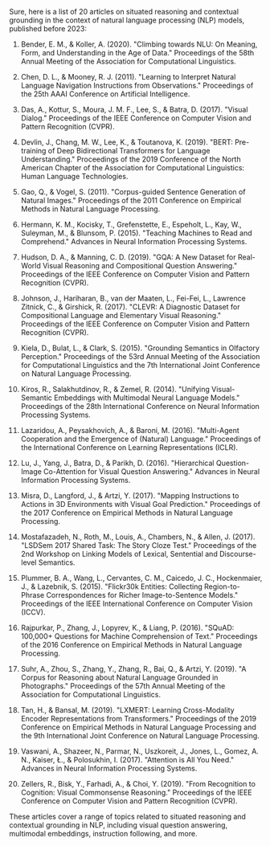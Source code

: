 Sure, here is a list of 20 articles on situated reasoning and contextual grounding in the context of natural language processing (NLP) models, published before 2023:

1. Bender, E. M., & Koller, A. (2020). "Climbing towards NLU: On Meaning, Form, and Understanding in the Age of Data." Proceedings of the 58th Annual Meeting of the Association for Computational Linguistics.

2. Chen, D. L., & Mooney, R. J. (2011). "Learning to Interpret Natural Language Navigation Instructions from Observations." Proceedings of the 25th AAAI Conference on Artificial Intelligence.

3. Das, A., Kottur, S., Moura, J. M. F., Lee, S., & Batra, D. (2017). "Visual Dialog." Proceedings of the IEEE Conference on Computer Vision and Pattern Recognition (CVPR).

4. Devlin, J., Chang, M. W., Lee, K., & Toutanova, K. (2019). "BERT: Pre-training of Deep Bidirectional Transformers for Language Understanding." Proceedings of the 2019 Conference of the North American Chapter of the Association for Computational Linguistics: Human Language Technologies.

5. Gao, Q., & Vogel, S. (2011). "Corpus-guided Sentence Generation of Natural Images." Proceedings of the 2011 Conference on Empirical Methods in Natural Language Processing.

6. Hermann, K. M., Kocisky, T., Grefenstette, E., Espeholt, L., Kay, W., Suleyman, M., & Blunsom, P. (2015). "Teaching Machines to Read and Comprehend." Advances in Neural Information Processing Systems.

7. Hudson, D. A., & Manning, C. D. (2019). "GQA: A New Dataset for Real-World Visual Reasoning and Compositional Question Answering." Proceedings of the IEEE Conference on Computer Vision and Pattern Recognition (CVPR).

8. Johnson, J., Hariharan, B., van der Maaten, L., Fei-Fei, L., Lawrence Zitnick, C., & Girshick, R. (2017). "CLEVR: A Diagnostic Dataset for Compositional Language and Elementary Visual Reasoning." Proceedings of the IEEE Conference on Computer Vision and Pattern Recognition (CVPR).

9. Kiela, D., Bulat, L., & Clark, S. (2015). "Grounding Semantics in Olfactory Perception." Proceedings of the 53rd Annual Meeting of the Association for Computational Linguistics and the 7th International Joint Conference on Natural Language Processing.

10. Kiros, R., Salakhutdinov, R., & Zemel, R. (2014). "Unifying Visual-Semantic Embeddings with Multimodal Neural Language Models." Proceedings of the 28th International Conference on Neural Information Processing Systems.

11. Lazaridou, A., Peysakhovich, A., & Baroni, M. (2016). "Multi-Agent Cooperation and the Emergence of (Natural) Language." Proceedings of the International Conference on Learning Representations (ICLR).

12. Lu, J., Yang, J., Batra, D., & Parikh, D. (2016). "Hierarchical Question-Image Co-Attention for Visual Question Answering." Advances in Neural Information Processing Systems.

13. Misra, D., Langford, J., & Artzi, Y. (2017). "Mapping Instructions to Actions in 3D Environments with Visual Goal Prediction." Proceedings of the 2017 Conference on Empirical Methods in Natural Language Processing.

14. Mostafazadeh, N., Roth, M., Louis, A., Chambers, N., & Allen, J. (2017). "LSDSem 2017 Shared Task: The Story Cloze Test." Proceedings of the 2nd Workshop on Linking Models of Lexical, Sentential and Discourse-level Semantics.

15. Plummer, B. A., Wang, L., Cervantes, C. M., Caicedo, J. C., Hockenmaier, J., & Lazebnik, S. (2015). "Flickr30k Entities: Collecting Region-to-Phrase Correspondences for Richer Image-to-Sentence Models." Proceedings of the IEEE International Conference on Computer Vision (ICCV).

16. Rajpurkar, P., Zhang, J., Lopyrev, K., & Liang, P. (2016). "SQuAD: 100,000+ Questions for Machine Comprehension of Text." Proceedings of the 2016 Conference on Empirical Methods in Natural Language Processing.

17. Suhr, A., Zhou, S., Zhang, Y., Zhang, R., Bai, Q., & Artzi, Y. (2019). "A Corpus for Reasoning about Natural Language Grounded in Photographs." Proceedings of the 57th Annual Meeting of the Association for Computational Linguistics.

18. Tan, H., & Bansal, M. (2019). "LXMERT: Learning Cross-Modality Encoder Representations from Transformers." Proceedings of the 2019 Conference on Empirical Methods in Natural Language Processing and the 9th International Joint Conference on Natural Language Processing.

19. Vaswani, A., Shazeer, N., Parmar, N., Uszkoreit, J., Jones, L., Gomez, A. N., Kaiser, Ł., & Polosukhin, I. (2017). "Attention is All You Need." Advances in Neural Information Processing Systems.

20. Zellers, R., Bisk, Y., Farhadi, A., & Choi, Y. (2019). "From Recognition to Cognition: Visual Commonsense Reasoning." Proceedings of the IEEE Conference on Computer Vision and Pattern Recognition (CVPR).

These articles cover a range of topics related to situated reasoning and contextual grounding in NLP, including visual question answering, multimodal embeddings, instruction following, and more.